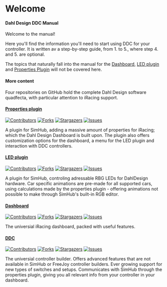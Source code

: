 # Welcome

#### Dahl Design DDC Manual

Welcome to the manual!

Here you'll find the information you'll need to start using DDC for your controller. It is written av a step-by-step guide, from 1. to 5., where step 4. and 5. are optional. &#x20;

The topics that naturally fall into the manual for the [Dashboard](https://github.com/andreasdahl1987/DahlDesignDash), [LED plugin](https://github.com/andreasdahl1987/DahlDesignLED) and [Properties Plugin](https://github.com/andreasdahl1987/DahlDesignProperties) will not be covered here.

#### More content

Four repositories on GitHub hold the complete Dahl Design software quadfecta, with particular attention to iRacing support.

#### [Properties plugin](https://github.com/andreasdahl1987/DahlDesignProperties)

[![Contributors](https://camo.githubusercontent.com/c474baaeaeabc5ee940b01a6fbbe5eaedd01dbda4e6eac8bee2b83e1b1b7f43d/68747470733a2f2f696d672e736869656c64732e696f2f6769746875622f636f6e7472696275746f72732f616e64726561736461686c313938372f4461686c44657369676e50726f706572746965732e7376673f7374796c653d666f722d7468652d6261646765)](https://github.com/andreasdahl1987/DahlDesignProperties/graphs/contributors) [![Forks](https://camo.githubusercontent.com/8f14b6263ed0b50b9847fdcd4614cfcadb796b89774883c84f19a1d0bb5a2d4c/68747470733a2f2f696d672e736869656c64732e696f2f6769746875622f666f726b732f616e64726561736461686c313938372f4461686c44657369676e50726f706572746965732e7376673f7374796c653d666f722d7468652d6261646765)](https://github.com/andreasdahl1987/DahlDesignProperties/network/members) [![Stargazers](https://camo.githubusercontent.com/fabb5c1c5b453de6c6fe3e043bcbb6b5f9fa3d8db8d9d0d2da6683e5b7b0c010/68747470733a2f2f696d672e736869656c64732e696f2f6769746875622f73746172732f616e64726561736461686c313938372f4461686c44657369676e50726f706572746965732e7376673f7374796c653d666f722d7468652d6261646765)](https://github.com/andreasdahl1987/DahlDesignProperties/stargazers) [![Issues](https://camo.githubusercontent.com/1811ba3dfec9bd7d3299667e1ced29649f5475c65d9bcea32e9ec07fca04b960/68747470733a2f2f696d672e736869656c64732e696f2f6769746875622f6973737565732f616e64726561736461686c313938372f4461686c44657369676e50726f706572746965732e7376673f7374796c653d666f722d7468652d6261646765)](https://github.com/andreasdahl1987/DahlDesignProperties/issues)

A plugin for SimHub, adding a massive amount of properties for iRacing; which the Dahl Design Dashboard is built upon. The plugin also offers customization options for the dashboard, a menu for the LED plugin and interaction with DDC controllers.

#### [LED plugin](https://github.com/andreasdahl1987/DahlDesignLED)

[![Contributors](https://camo.githubusercontent.com/420930a48c0585315932fbcc1f3c4aea57bc66abe89a424cf5e53c11a1793799/68747470733a2f2f696d672e736869656c64732e696f2f6769746875622f636f6e7472696275746f72732f616e64726561736461686c313938372f4461686c44657369676e4c45442e7376673f7374796c653d666f722d7468652d6261646765)](https://github.com/andreasdahl1987/DahlDesignLED/graphs/contributors) [![Forks](https://camo.githubusercontent.com/ec75b2ea6636adfe815829edb9188fd8e90130a80fc5c23d2481a83e607590bb/68747470733a2f2f696d672e736869656c64732e696f2f6769746875622f666f726b732f616e64726561736461686c313938372f4461686c44657369676e4c45442e7376673f7374796c653d666f722d7468652d6261646765)](https://github.com/andreasdahl1987/DahlDesignLED/network/members) [![Stargazers](https://camo.githubusercontent.com/2ab651a919cfbe52ddc4f930d60c366fe01c821be3b3fd7282357dae19c67432/68747470733a2f2f696d672e736869656c64732e696f2f6769746875622f73746172732f616e64726561736461686c313938372f4461686c44657369676e4c45442e7376673f7374796c653d666f722d7468652d6261646765)](https://github.com/andreasdahl1987/DahlDesignLED/stargazers) [![Issues](https://camo.githubusercontent.com/cc40ecbd203595e9fda91e5c6fd70b88be272b1c336180009782239e16247a04/68747470733a2f2f696d672e736869656c64732e696f2f6769746875622f6973737565732f616e64726561736461686c313938372f4461686c44657369676e4c45442e7376673f7374796c653d666f722d7468652d6261646765)](https://github.com/andreasdahl1987/DahlDesignLED/issues)

A plugin for SimHub, controling adressable RBG LEDs for DahlDesign hardware. Car specific animations are pre-made for all supported cars, using calculations made by the properties plugin - offering animations not possible to make through SimHub's built-in RGB editor.

#### [Dashboard](https://github.com/andreasdahl1987/DahlDesignDash)

[![Contributors](https://camo.githubusercontent.com/2220478c8342ae72f5b8cc135c2641577176f65755ec0613e05dfd04221c8d80/68747470733a2f2f696d672e736869656c64732e696f2f6769746875622f636f6e7472696275746f72732f616e64726561736461686c313938372f4461686c44657369676e446173682e7376673f7374796c653d666f722d7468652d6261646765)](https://github.com/andreasdahl1987/DahlDesignDash/graphs/contributors) [![Forks](https://camo.githubusercontent.com/4aa2dade22c78ddc371bb0a248582f486b2f25b9094c015874e1b37ba4544ee4/68747470733a2f2f696d672e736869656c64732e696f2f6769746875622f666f726b732f616e64726561736461686c313938372f4461686c44657369676e446173682e7376673f7374796c653d666f722d7468652d6261646765)](https://github.com/andreasdahl1987/DahlDesignDash/network/members) [![Stargazers](https://camo.githubusercontent.com/b8045d7a0855bdef20bf8b31826d8a015b7cbd63f9023bffb1d5800ed163e390/68747470733a2f2f696d672e736869656c64732e696f2f6769746875622f73746172732f616e64726561736461686c313938372f4461686c44657369676e446173682e7376673f7374796c653d666f722d7468652d6261646765)](https://github.com/andreasdahl1987/DahlDesignDash/stargazers) [![Issues](https://camo.githubusercontent.com/44de6ded68fdd52beac12c78e4ed4f6602ede3507ab2dbd0bc6b0287f049765a/68747470733a2f2f696d672e736869656c64732e696f2f6769746875622f6973737565732f616e64726561736461686c313938372f4461686c44657369676e446173682e7376673f7374796c653d666f722d7468652d6261646765)](https://github.com/andreasdahl1987/DahlDesignDash/issues)

The universial iRacing dashboard, packed with useful features.

#### [DDC](https://github.com/andreasdahl1987/DahlDesignDDC)

[![Contributors](https://camo.githubusercontent.com/7eeee102e4d72d34159e2f1d3f15e4b12bca4226744b9247c23ac8a64276368e/68747470733a2f2f696d672e736869656c64732e696f2f6769746875622f636f6e7472696275746f72732f616e64726561736461686c313938372f4461686c44657369676e4444432e7376673f7374796c653d666f722d7468652d6261646765)](https://github.com/andreasdahl1987/DahlDesignDDC/graphs/contributors) [![Forks](https://camo.githubusercontent.com/7e230a52bd4786b69eb366b9bf7f1b9eca65aa14cf15e9fbf3b1c6ab4f0d95e9/68747470733a2f2f696d672e736869656c64732e696f2f6769746875622f666f726b732f616e64726561736461686c313938372f4461686c44657369676e4444432e7376673f7374796c653d666f722d7468652d6261646765)](https://github.com/andreasdahl1987/DahlDesignDDC/network/members) [![Stargazers](https://camo.githubusercontent.com/bd6df48b8b7eebabc68f8f78310e09a323b49cdc3d6e6611a52392a7856ed600/68747470733a2f2f696d672e736869656c64732e696f2f6769746875622f73746172732f616e64726561736461686c313938372f4461686c44657369676e4444432e7376673f7374796c653d666f722d7468652d6261646765)](https://github.com/andreasdahl1987/DahlDesignDDC/stargazers) [![Issues](https://camo.githubusercontent.com/fa6d4e37191d01a0715051893e3edfc4df4cc9a490b370af712ededcb5cbcd1a/68747470733a2f2f696d672e736869656c64732e696f2f6769746875622f6973737565732f616e64726561736461686c313938372f4461686c44657369676e4444432e7376673f7374796c653d666f722d7468652d6261646765)](https://github.com/andreasdahl1987/DahlDesignDDC/issues)

The universial controller builder. Offers advanced features that are not available in SimHub or FreeJoy controller builders. Ever growing support for new types of switches and setups. Communicates with SimHub through the properties plugin, giving you all relevant info from your controller in your dashboard.
